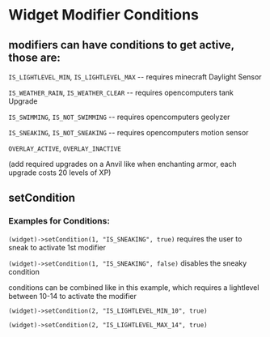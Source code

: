 # Widget Modifier Conditions

## modifiers can have conditions to get active, those are:

`IS_LIGHTLEVEL_MIN`, `IS_LIGHTLEVEL_MAX` -- requires minecraft Daylight Sensor

`IS_WEATHER_RAIN`, `IS_WEATHER_CLEAR`  -- requires opencomputers tank Upgrade

`IS_SWIMMING`, `IS_NOT_SWIMMING`  -- requires opencomputers geolyzer

`IS_SNEAKING`, `IS_NOT_SNEAKING`   -- requires opencomputers motion sensor

`OVERLAY_ACTIVE`, `OVERLAY_INACTIVE`

(add required upgrades on a Anvil like when enchanting armor, each upgrade costs 20 levels of XP)


## setCondition
### Examples for Conditions:

`(widget)->setCondition(1, "IS_SNEAKING", true)` requires the user to sneak to activate 1st modifier

`(widget)->setCondition(1, "IS_SNEAKING", false)` disables the sneaky condition


conditions can be combined like in this example, which requires a lightlevel between 10-14 to activate the modifier

`(widget)->setCondition(2, "IS_LIGHTLEVEL_MIN_10", true)`

`(widget)->setCondition(2, "IS_LIGHTLEVEL_MAX_14", true)`
